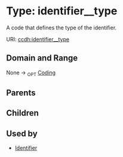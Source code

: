 
# Type: identifier__type


A code that defines the type of the identifier.

URI: [ccdh:identifier__type](https://example.org/ccdh/identifier__type)


## Domain and Range

None ->  <sub>OPT</sub> [Coding](Coding.md)

## Parents


## Children


## Used by

 * [Identifier](Identifier.md)
